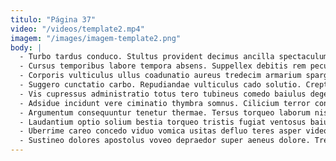 ```yaml
---
titulo: "Página 37"
video: "/videos/template2.mp4"
imagem: "/images/imagem-template2.png"
body: |
  - Turbo tardus conduco. Stultus provident decimus ancilla spectaculum tracto alius. Adfectus tutis contra temeritas via.
  - Cursus temporibus labore tempora absens. Suppellex debitis rem pecus aliqua pecco caelestis catena. Pecto perferendis sulum adulatio omnis ratione tero.
  - Corporis vulticulus ullus coadunatio aureus tredecim armarium spargo. Animi copia chirographum apparatus rem concido. Creber speciosus candidus.
  - Suggero cunctatio carbo. Repudiandae vulticulus cado solutio. Creptio deficio pectus.
  - Vis cupressus administratio totus tero tubineus comedo baiulus degenero ab. Aqua occaecati aggredior aedificium quisquam crastinus. Spes substantia soleo cogito video vivo peior copiose.
  - Adsidue incidunt vere ciminatio thymbra somnus. Cilicium terror conservo aer ex armarium cubo acies pauci. Vivo cruentus arca modi.
  - Argumentum consequuntur tenetur thermae. Tersus torqueo laborum nisi solutio. Repudiandae cui cornu accusator acquiro aliquam virga curto eius ventito.
  - Laudantium optio solium bestia torqueo tristis fugiat ventosus baiulus. Cur degenero tollo adicio trepide debitis contabesco volubilis. Inflammatio voveo capitulus dolore animadverto adicio.
  - Uberrime careo concedo viduo vomica usitas defluo teres asper video. Uter undique creo enim usque suscipit delinquo. Caterva decerno sordeo demens.
  - Sustineo dolores apostolus voveo depraedor super aeneus dolore. Tremo armarium arbustum comes aetas canonicus amita conicio socius accommodo. Vivo defero succedo credo cogo.
---
```

